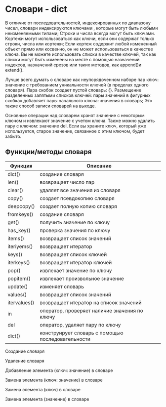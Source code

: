 # Словари - dict

В отличие от последовательностей, индексированных по диапазону чисел, словари индексируются ключами , которые могут быть любыми неизменяемыми типами; Строки и числа всегда могут быть ключами. Кортежи могут использоваться как ключи, если они содержат только строки, числа или кортежи; Если кортеж содержит любой измененный объект прямо или косвенно, он не может использоваться в качестве ключа. Вы не можете использовать списки в качестве ключей, так как списки могут быть изменены на месте с помощью назначений индексов, назначений срезов или таких методов, как append()и extend().

Лучше всего думать о словаре как неупорядоченном наборе пар ключ: значение с требованием уникальности ключей (в пределах одного словаря). Пара скобок создает пустой словарь: {}. Размещение разделенных запятыми списков ключей: пары значений в фигурных скобках добавляет пары начального ключа: значения в словарь; Это также способ записи словарей на выходе.

Основные операции над словарем хранят значение с некоторым ключом и извлекают значение с учетом ключа. Также можно удалить пару с ключом: значение del. Если вы храните ключ, который уже используется, старое значение, связанное с этим ключом, будет забыто.

## Функции/методы словаря

| Функция      | Описание                                          |
| ------------ | ------------------------------------------------- |
| dict()       | создание словаря                                  |
| len()        | возвращает число пар                              |
| clear()      | удаляет все значения из словаря                   |
| copy()       | создает псевдокопию словаря                       |
| deepcopy()   | создает полную копию словаря                      |
| fromkeys()   | создание словаря                                  |
| get()        | получить значение по ключу                        |
| has_key()    | проверка значения по ключу                        |
| items()      | возвращает список значений                        |
| iteriyems()  | возвращает итератор                               |
| keys()       | возвращает список ключей                          |
| iterkeys()   | возвращает итератор ключей                        |
| pop()        | извлекает значение по ключу                       |
| popitem()    | извлекает произвольное значение                   |
| update()     | изменяет словарь                                  |
| values()     | возвращает список значений                        |
| itervalues() | возвращает итератор на список значений            |
| in           | оператор, проверяет наличие значения по ключу     |
| del          | оператор, удаляет пару по ключу                   |
| dict()       | конструирует словарь с помощью последовательности |

Создание словаря

Удаление словаря

Добавление элемента (ключ: значение) в словаре

Замена элемента (ключ: значение) в словаре

Замена элемента (ключ) в словаре

Замена элемента (значение) в словаре
